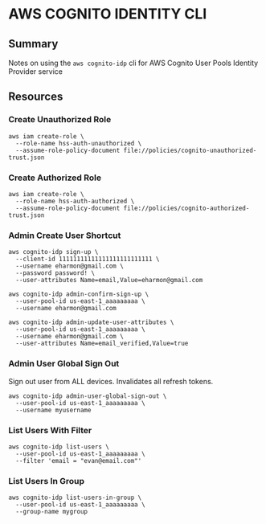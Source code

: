 # AWS COGNITO IDENTITY CLI

## Summary

Notes on using the `aws cognito-idp` cli for AWS Cognito User Pools Identity Provider service

## Resources

### Create Unauthorized Role

```console
aws iam create-role \
  --role-name hss-auth-unauthorized \
  --assume-role-policy-document file://policies/cognito-unauthorized-trust.json
```

### Create Authorized Role

```console
aws iam create-role \
  --role-name hss-auth-authorized \
  --assume-role-policy-document file://policies/cognito-authorized-trust.json
```

### Admin Create User Shortcut

```console
aws cognito-idp sign-up \
  --client-id 11111111111111111111111111 \
  --username eharmon@gmail.com \
  --password password! \
  --user-attributes Name=email,Value=eharmon@gmail.com

aws cognito-idp admin-confirm-sign-up \
  --user-pool-id us-east-1_aaaaaaaaa \
  --username eharmon@gmail.com

aws cognito-idp admin-update-user-attributes \
  --user-pool-id us-east-1_aaaaaaaaa \
  --username eharmon@gmail.com \
  --user-attributes Name=email_verified,Value=true
```

### Admin User Global Sign Out

Sign out user from ALL devices. Invalidates all refresh tokens.

```console
aws cognito-idp admin-user-global-sign-out \
  --user-pool-id us-east-1_aaaaaaaaa \
  --username myusername
```

### List Users With Filter

```console
aws cognito-idp list-users \
  --user-pool-id us-east-1_aaaaaaaaa \
  --filter 'email = "evan@email.com"'
```

### List Users In Group

```console
aws cognito-idp list-users-in-group \
  --user-pool-id us-east-1_aaaaaaaaa \
  --group-name mygroup
```
